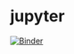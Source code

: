 # jupyter

[![Binder](https://mybinder.org/badge_logo.svg)](https://mybinder.org/v2/gh/dlangheiter-tgm/jupyter.git/master)
